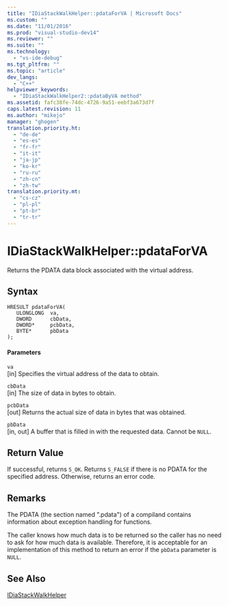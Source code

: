 ```yaml
---
title: "IDiaStackWalkHelper::pdataForVA | Microsoft Docs"
ms.custom: ""
ms.date: "11/01/2016"
ms.prod: "visual-studio-dev14"
ms.reviewer: ""
ms.suite: ""
ms.technology: 
  - "vs-ide-debug"
ms.tgt_pltfrm: ""
ms.topic: "article"
dev_langs: 
  - "C++"
helpviewer_keywords: 
  - "IDiaStackWalkHelper2::pdataByVA method"
ms.assetid: fafc38fe-74dc-4726-9a51-eebf3a673d7f
caps.latest.revision: 11
ms.author: "mikejo"
manager: "ghogen"
translation.priority.ht: 
  - "de-de"
  - "es-es"
  - "fr-fr"
  - "it-it"
  - "ja-jp"
  - "ko-kr"
  - "ru-ru"
  - "zh-cn"
  - "zh-tw"
translation.priority.mt: 
  - "cs-cz"
  - "pl-pl"
  - "pt-br"
  - "tr-tr"
---
```

# IDiaStackWalkHelper::pdataForVA
Returns the PDATA data block associated with the virtual address.  
  
## Syntax  
  
```cpp#  
HRESULT pdataForVA(   
   ULONGLONG  va,  
   DWORD      cbData,  
   DWORD*     pcbData,  
   BYTE*      pbData  
);  
```  
  
#### Parameters  
 `va`  
 [in] Specifies the virtual address of the data to obtain.  
  
 `cbData`  
 [in] The size of data in bytes to obtain.  
  
 `pcbData`  
 [out] Returns the actual size of data in bytes that was obtained.  
  
 `pbData`  
 [in, out] A buffer that is filled in with the requested data. Cannot be `NULL`.  
  
## Return Value  
 If successful, returns `S_OK`. Returns `S_FALSE` if there is no PDATA for the specified address. Otherwise, returns an error code.  
  
## Remarks  
 The PDATA (the section named ".pdata") of a compiland contains information about exception handling for functions.  
  
 The caller knows how much data is to be returned so the caller has no need to ask for how much data is available. Therefore, it is acceptable for an implementation of this method to return an error if the `pbData` parameter is `NULL`.  
  
## See Also  
 [IDiaStackWalkHelper](../../debugger/debug-interface-access/idiastackwalkhelper.md)